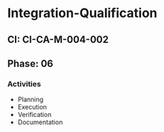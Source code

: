 # Integration-Qualification

## CI: CI-CA-M-004-002
## Phase: 06

### Activities
- Planning
- Execution
- Verification
- Documentation

